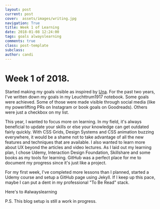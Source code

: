 ```yaml
---
layout: post
current: post
cover:  assets/images/writing.jpg
navigation: True
title: Week 1 of Learning
date: 2018-01-08 12:24:00
tags: goals alwayslearning
comments: true
class: post-template
subclass: 
author: candi
---
```


# Week 1 of 2018. 

Started making my goals visible as inspired by [Una](https://una.im/personal-goals-guide/#%F0%9F%92%81). For the past two years, I've written down my goals in my Leuchttrum1917 notebook. Some goals were achieved. Some of those were made visible through social media (like my powerlifting PRs on Instagram or book goals on Goodreads). Others were just a checkbox on my list. 

This year, I wanted to focus more on learning. In my field, it's always beneficial to update your skills or else your knowledge can get outdated fairly quickly. With CSS Grids, Design Systems and CSS animation buzzing everywhere, it would be a shame not to take advantage of all the new features and techniques that are available. I also wanted to learn more about UX beyond the articles and video lectures. As I laid out my learning plan, I chose Udemy, Interaction Design Foundation, Skillshare and some books as my tools for learning. GitHub was a perfect place for me to document my progress since it's just like a project. 

For my first week, I've completed more lessons than I planned, started a Udemy course and setup a GitHub page using Jekyll. If I keep up this pace, maybe I can put a dent in my professional "To Be Read" stack. 

Here's to #alwayslearning 

P.S. This blog setup is still a work in progress.
